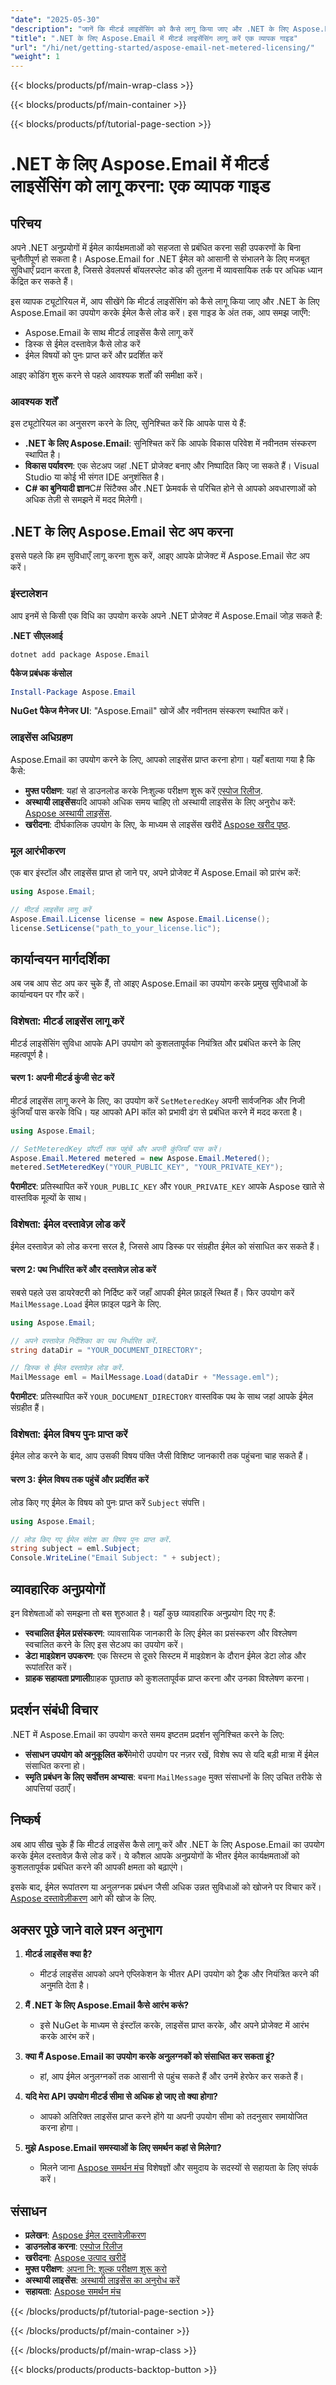 ```yaml
---
"date": "2025-05-30"
"description": "जानें कि मीटर्ड लाइसेंसिंग को कैसे लागू किया जाए और .NET के लिए Aspose.Email के साथ ईमेल कैसे लोड करें। ईमेल कार्यक्षमताओं को कुशलतापूर्वक प्रबंधित करने के लिए इस चरण-दर-चरण मार्गदर्शिका का पालन करें।"
"title": ".NET के लिए Aspose.Email में मीटर्ड लाइसेंसिंग लागू करें एक व्यापक गाइड"
"url": "/hi/net/getting-started/aspose-email-net-metered-licensing/"
"weight": 1
---
```


{{< blocks/products/pf/main-wrap-class >}}

{{< blocks/products/pf/main-container >}}

{{< blocks/products/pf/tutorial-page-section >}}
# .NET के लिए Aspose.Email में मीटर्ड लाइसेंसिंग को लागू करना: एक व्यापक गाइड

## परिचय

अपने .NET अनुप्रयोगों में ईमेल कार्यक्षमताओं को सहजता से प्रबंधित करना सही उपकरणों के बिना चुनौतीपूर्ण हो सकता है। Aspose.Email for .NET ईमेल को आसानी से संभालने के लिए मजबूत सुविधाएँ प्रदान करता है, जिससे डेवलपर्स बॉयलरप्लेट कोड की तुलना में व्यावसायिक तर्क पर अधिक ध्यान केंद्रित कर सकते हैं।

इस व्यापक ट्यूटोरियल में, आप सीखेंगे कि मीटर्ड लाइसेंसिंग को कैसे लागू किया जाए और .NET के लिए Aspose.Email का उपयोग करके ईमेल कैसे लोड करें। इस गाइड के अंत तक, आप समझ जाएँगे:
- Aspose.Email के साथ मीटर्ड लाइसेंस कैसे लागू करें
- डिस्क से ईमेल दस्तावेज़ कैसे लोड करें
- ईमेल विषयों को पुनः प्राप्त करें और प्रदर्शित करें

आइए कोडिंग शुरू करने से पहले आवश्यक शर्तों की समीक्षा करें।

### आवश्यक शर्तें

इस ट्यूटोरियल का अनुसरण करने के लिए, सुनिश्चित करें कि आपके पास ये हैं:
- **.NET के लिए Aspose.Email**: सुनिश्चित करें कि आपके विकास परिवेश में नवीनतम संस्करण स्थापित है।
- **विकास पर्यावरण**: एक सेटअप जहां .NET प्रोजेक्ट बनाए और निष्पादित किए जा सकते हैं। Visual Studio या कोई भी संगत IDE अनुशंसित है।
- **C# का बुनियादी ज्ञान**C# सिंटैक्स और .NET फ्रेमवर्क से परिचित होने से आपको अवधारणाओं को अधिक तेज़ी से समझने में मदद मिलेगी।

## .NET के लिए Aspose.Email सेट अप करना

इससे पहले कि हम सुविधाएँ लागू करना शुरू करें, आइए आपके प्रोजेक्ट में Aspose.Email सेट अप करें।

### इंस्टालेशन

आप इनमें से किसी एक विधि का उपयोग करके अपने .NET प्रोजेक्ट में Aspose.Email जोड़ सकते हैं:

**.NET सीएलआई**

```shell
dotnet add package Aspose.Email
```

**पैकेज प्रबंधक कंसोल**

```powershell
Install-Package Aspose.Email
```

**NuGet पैकेज मैनेजर UI**: "Aspose.Email" खोजें और नवीनतम संस्करण स्थापित करें।

### लाइसेंस अधिग्रहण

Aspose.Email का उपयोग करने के लिए, आपको लाइसेंस प्राप्त करना होगा। यहाँ बताया गया है कि कैसे:
- **मुफ्त परीक्षण**: यहां से डाउनलोड करके निःशुल्क परीक्षण शुरू करें [एस्पोज रिलीज](https://releases.aspose.com/email/net/).
- **अस्थायी लाइसेंस**यदि आपको अधिक समय चाहिए तो अस्थायी लाइसेंस के लिए अनुरोध करें: [Aspose अस्थायी लाइसेंस](https://purchase.aspose.com/temporary-license/).
- **खरीदना**: दीर्घकालिक उपयोग के लिए, के माध्यम से लाइसेंस खरीदें [Aspose खरीद पृष्ठ](https://purchase.aspose.com/buy).

### मूल आरंभीकरण

एक बार इंस्टॉल और लाइसेंस प्राप्त हो जाने पर, अपने प्रोजेक्ट में Aspose.Email को प्रारंभ करें:

```csharp
using Aspose.Email;

// मीटर्ड लाइसेंस लागू करें
Aspose.Email.License license = new Aspose.Email.License();
license.SetLicense("path_to_your_license.lic");
```

## कार्यान्वयन मार्गदर्शिका

अब जब आप सेट अप कर चुके हैं, तो आइए Aspose.Email का उपयोग करके प्रमुख सुविधाओं के कार्यान्वयन पर गौर करें।

### विशेषता: मीटर्ड लाइसेंस लागू करें

मीटर्ड लाइसेंसिंग सुविधा आपके API उपयोग को कुशलतापूर्वक नियंत्रित और प्रबंधित करने के लिए महत्वपूर्ण है।

#### चरण 1: अपनी मीटर्ड कुंजी सेट करें

मीटर्ड लाइसेंस लागू करने के लिए, का उपयोग करें `SetMeteredKey` अपनी सार्वजनिक और निजी कुंजियाँ पास करके विधि। यह आपको API कॉल को प्रभावी ढंग से प्रबंधित करने में मदद करता है।

```csharp
using Aspose.Email;

// SetMeteredKey प्रॉपर्टी तक पहुंचें और अपनी कुंजियाँ पास करें।
Aspose.Email.Metered metered = new Aspose.Email.Metered();
metered.SetMeteredKey("YOUR_PUBLIC_KEY", "YOUR_PRIVATE_KEY");
```

**पैरामीटर**: प्रतिस्थापित करें `YOUR_PUBLIC_KEY` और `YOUR_PRIVATE_KEY` आपके Aspose खाते से वास्तविक मूल्यों के साथ।

### विशेषता: ईमेल दस्तावेज़ लोड करें

ईमेल दस्तावेज़ को लोड करना सरल है, जिससे आप डिस्क पर संग्रहीत ईमेल को संसाधित कर सकते हैं।

#### चरण 2: पथ निर्धारित करें और दस्तावेज़ लोड करें

सबसे पहले उस डायरेक्टरी को निर्दिष्ट करें जहाँ आपकी ईमेल फ़ाइलें स्थित हैं। फिर उपयोग करें `MailMessage.Load` ईमेल फ़ाइल पढ़ने के लिए.

```csharp
using Aspose.Email;

// अपने दस्तावेज़ निर्देशिका का पथ निर्धारित करें.
string dataDir = "YOUR_DOCUMENT_DIRECTORY";

// डिस्क से ईमेल दस्तावेज़ लोड करें.
MailMessage eml = MailMessage.Load(dataDir + "Message.eml");
```

**पैरामीटर**: प्रतिस्थापित करें `YOUR_DOCUMENT_DIRECTORY` वास्तविक पथ के साथ जहां आपके ईमेल संग्रहीत हैं।

### विशेषता: ईमेल विषय पुनः प्राप्त करें

ईमेल लोड करने के बाद, आप उसकी विषय पंक्ति जैसी विशिष्ट जानकारी तक पहुंचना चाह सकते हैं।

#### चरण 3: ईमेल विषय तक पहुंचें और प्रदर्शित करें

लोड किए गए ईमेल के विषय को पुनः प्राप्त करें `Subject` संपत्ति।

```csharp
using Aspose.Email;

// लोड किए गए ईमेल संदेश का विषय पुनः प्राप्त करें.
string subject = eml.Subject;
Console.WriteLine("Email Subject: " + subject);
```

## व्यावहारिक अनुप्रयोगों

इन विशेषताओं को समझना तो बस शुरुआत है। यहाँ कुछ व्यावहारिक अनुप्रयोग दिए गए हैं:
- **स्वचालित ईमेल प्रसंस्करण**: व्यावसायिक जानकारी के लिए ईमेल का प्रसंस्करण और विश्लेषण स्वचालित करने के लिए इस सेटअप का उपयोग करें।
- **डेटा माइग्रेशन उपकरण**: एक सिस्टम से दूसरे सिस्टम में माइग्रेशन के दौरान ईमेल डेटा लोड और रूपांतरित करें।
- **ग्राहक सहायता प्रणाली**ग्राहक पूछताछ को कुशलतापूर्वक प्राप्त करना और उनका विश्लेषण करना।

## प्रदर्शन संबंधी विचार

.NET में Aspose.Email का उपयोग करते समय इष्टतम प्रदर्शन सुनिश्चित करने के लिए:
- **संसाधन उपयोग को अनुकूलित करें**मेमोरी उपयोग पर नज़र रखें, विशेष रूप से यदि बड़ी मात्रा में ईमेल संसाधित करना हो।
- **स्मृति प्रबंधन के लिए सर्वोत्तम अभ्यास**: बचना `MailMessage` मुक्त संसाधनों के लिए उचित तरीके से आपत्तियां उठाएँ।

## निष्कर्ष

अब आप सीख चुके हैं कि मीटर्ड लाइसेंस कैसे लागू करें और .NET के लिए Aspose.Email का उपयोग करके ईमेल दस्तावेज़ कैसे लोड करें। ये कौशल आपके अनुप्रयोगों के भीतर ईमेल कार्यक्षमताओं को कुशलतापूर्वक प्रबंधित करने की आपकी क्षमता को बढ़ाएंगे।

इसके बाद, ईमेल रूपांतरण या अनुलग्नक प्रबंधन जैसी अधिक उन्नत सुविधाओं को खोजने पर विचार करें। [Aspose दस्तावेज़ीकरण](https://reference.aspose.com/email/net/) आगे की खोज के लिए.

## अक्सर पूछे जाने वाले प्रश्न अनुभाग

1. **मीटर्ड लाइसेंस क्या है?**
   - मीटर्ड लाइसेंस आपको अपने एप्लिकेशन के भीतर API उपयोग को ट्रैक और नियंत्रित करने की अनुमति देता है।

2. **मैं .NET के लिए Aspose.Email कैसे आरंभ करूं?**
   - इसे NuGet के माध्यम से इंस्टॉल करके, लाइसेंस प्राप्त करके, और अपने प्रोजेक्ट में आरंभ करके आरंभ करें।

3. **क्या मैं Aspose.Email का उपयोग करके अनुलग्नकों को संसाधित कर सकता हूं?**
   - हां, आप ईमेल अनुलग्नकों तक आसानी से पहुंच सकते हैं और उनमें हेरफेर कर सकते हैं।

4. **यदि मेरा API उपयोग मीटर्ड सीमा से अधिक हो जाए तो क्या होगा?**
   - आपको अतिरिक्त लाइसेंस प्राप्त करने होंगे या अपनी उपयोग सीमा को तदनुसार समायोजित करना होगा।

5. **मुझे Aspose.Email समस्याओं के लिए समर्थन कहां से मिलेगा?**
   - मिलने जाना [Aspose समर्थन मंच](https://forum.aspose.com/c/email/10) विशेषज्ञों और समुदाय के सदस्यों से सहायता के लिए संपर्क करें।

## संसाधन

- **प्रलेखन**: [Aspose ईमेल दस्तावेज़ीकरण](https://reference.aspose.com/email/net/)
- **डाउनलोड करना**: [एस्पोज रिलीज](https://releases.aspose.com/email/net/)
- **खरीदना**: [Aspose उत्पाद खरीदें](https://purchase.aspose.com/buy)
- **मुफ्त परीक्षण**: [अपना नि: शुल्क परीक्षण शुरू करो](https://releases.aspose.com/email/net/)
- **अस्थायी लाइसेंस**: [अस्थायी लाइसेंस का अनुरोध करें](https://purchase.aspose.com/temporary-license/)
- **सहायता**: [Aspose समर्थन मंच](https://forum.aspose.com/c/email/10)

{{< /blocks/products/pf/tutorial-page-section >}}

{{< /blocks/products/pf/main-container >}}

{{< /blocks/products/pf/main-wrap-class >}}

{{< blocks/products/products-backtop-button >}}